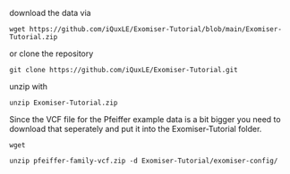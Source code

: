 download the data via
```
wget https://github.com/iQuxLE/Exomiser-Tutorial/blob/main/Exomiser-Tutorial.zip
```
or clone the repository

```
git clone https://github.com/iQuxLE/Exomiser-Tutorial.git
```

unzip with 

```
unzip Exomiser-Tutorial.zip
```

Since the VCF file for the Pfeiffer example data is a bit bigger you need to download that seperately and put it into the Exomiser-Tutorial folder.

```
wget 
```

```
unzip pfeiffer-family-vcf.zip -d Exomiser-Tutorial/exomiser-config/
```
